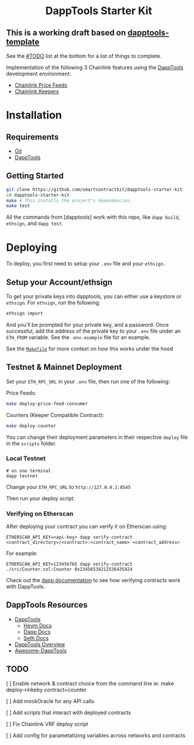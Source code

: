 # <h1 align="center"> DappTools Starter Kit </h1>

## This is a working draft based on [dapptools-template](https://github.com/gakonst/dapptools-template)
See the [#TODO](#todo) list at the bottom for a list of things to complete. 

Implementation of the following 3 Chainlink features using the [DappTools](https://dapp.tools/) development environment:
 - [Chainlink Price Feeds](https://docs.chain.link/docs/using-chainlink-reference-contracts)
 - [Chainlink Keepers](https://docs.chain.link/docs/chainlink-keepers/introduction/)

# Installation

## Requirements
- [Git](https://git-scm.com/book/en/v2/Getting-Started-Installing-Git)
- [DappTools](https://github.com/dapphub/dapptools#installation)

## Getting Started 

```sh
git clone https://github.com/smartcontractkit/dapptools-starter-kit
cd dapptools-starter-kit
make # This installs the project's dependencies.
make test
```

All the commands from [dapptools] work with this repo, like `dapp build`, `ethsign`, and `dapp test`. 

# Deploying

To deploy, you first need to setup your `.env` file and your `ethsign`. 

## Setup your Account/ethsign

To get your private keys into dapptools, you can either use a keystore or `ethsign`. For `ethsign`, run the following:
```bash
ethsign import 
```
And you'll be prompted for your private key, and a password. Once successful, add the address of the private key to your `.env` file under an `ETH_FROM` variable. See the `.env.example` file for an example. 

See the [`Makefile`](./Makefile#25) for more context on how this works under the hood

## Testnet & Mainnet Deployment

Set your `ETH_RPC_URL` in your `.env` file, then run one of the following:

Price Feeds: 
```bash
make deploy-price-feed-consumer
```

Counters (Keeper Compatible Contract):
```bash
make deploy-counter
```

You can change their deployment parameters in their respective `deploy` file in the `scripts` folder. 


### Local Testnet

```
# on one terminal
dapp testnet
```

Change your `ETH_RPC_URL` to `http://127.0.0.1:8545`

Then run your deploy script. 

### Verifying on Etherscan

After deploying your contract you can verify it on Etherscan using:

```
ETHERSCAN_API_KEY=<api-key> dapp verify-contract <contract_directory>/<contract>:<contract_name> <contract_address>
```

For example:

```
ETHERSCAN_API_KEY=123456765 dapp verify-contract ./src/Counter.sol:Counter 0x23456534212536435424
```


Check out the [dapp documentation](https://github.com/dapphub/dapptools/tree/master/src/dapp#dapp-verify-contract) to see how
verifying contracts work with DappTools.


## DappTools Resources

* [DappTools](https://dapp.tools)
    * [Hevm Docs](https://github.com/dapphub/dapptools/blob/master/src/hevm/README.md)
    * [Dapp Docs](https://github.com/dapphub/dapptools/tree/master/src/dapp/README.md)
    * [Seth Docs](https://github.com/dapphub/dapptools/tree/master/src/seth/README.md)
* [DappTools Overview](https://www.youtube.com/watch?v=lPinWgaNceM)
* [Awesome-DappTools](https://github.com/rajivpo/awesome-dapptools)


## TODO 
[ ] Enable network & contract choice from the command line
    ie: make deploy-rinkeby contract=counter 

[ ] Add mockOracle for any API calls 

[ ] Add scripts that interact with deployed contracts 

[ ] Fix Chainlink VRF deploy script 

[ ] Add config for parametatizing variables across networks and contracts 
